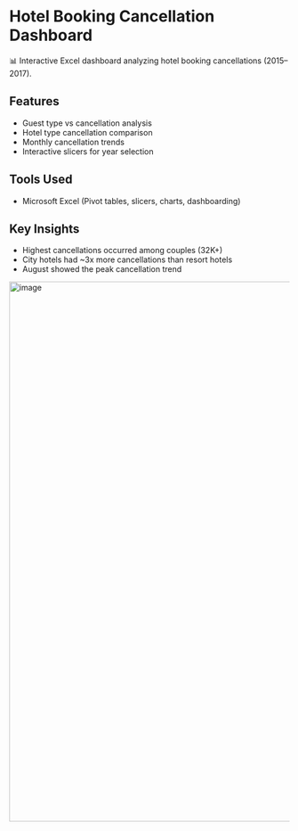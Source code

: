 # Hotel Booking Cancellation Dashboard

📊 Interactive Excel dashboard analyzing hotel booking cancellations (2015–2017).

## Features
- Guest type vs cancellation analysis
- Hotel type cancellation comparison
- Monthly cancellation trends
- Interactive slicers for year selection

## Tools Used
- Microsoft Excel (Pivot tables, slicers, charts, dashboarding)

## Key Insights
- Highest cancellations occurred among couples (32K+)
- City hotels had ~3x more cancellations than resort hotels
- August showed the peak cancellation trend
<img width="1906" height="969" alt="image" src="https://github.com/user-attachments/assets/9e9d2a9c-97f3-4e49-81de-fdfc34f9a61b" />
